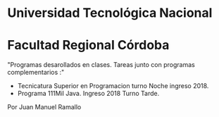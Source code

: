 # Universidad Tecnológica Nacional
# Facultad Regional Córdoba

"Programas desarollados en clases.
Tareas junto con programas complementarios :"

+ Tecnicatura Superior en Programacion turno Noche ingreso 2018.
+ Programa 111Mil Java. Ingreso 2018 Turno Tarde.


Por Juan Manuel Ramallo
